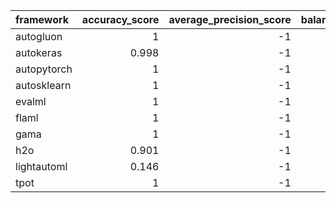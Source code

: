 | framework   |   accuracy_score |   average_precision_score |   balanced_accuracy_score |   cohen_kappa_score |   f1_score_macro |   f1_score_micro |   f1_score_weighted |   matthews_corrcoef |   precision_score |   recall_score |   roc_auc_score | training_time   | test_time   |
|:------------|-----------------:|--------------------------:|--------------------------:|--------------------:|-----------------:|-----------------:|--------------------:|--------------------:|------------------:|---------------:|----------------:|:----------------|:------------|
| autogluon   |            1     |                        -1 |                     1     |               1     |            1     |            1     |               1     |               1     |                -1 |             -1 |              -1 | 00:00:13        | 00:00:00    |
| autokeras   |            0.998 |                        -1 |                     0.999 |               0.997 |            0.999 |            0.998 |               0.998 |               0.997 |                -1 |             -1 |              -1 | 00:01:23        | 00:00:01    |
| autopytorch |            1     |                        -1 |                     1     |               1     |            1     |            1     |               1     |               1     |                -1 |             -1 |              -1 | 00:10:28        | 00:02:41    |
| autosklearn |            1     |                        -1 |                     1     |               1     |            1     |            1     |               1     |               1     |                -1 |             -1 |              -1 | 00:10:20        | 00:00:02    |
| evalml      |            1     |                        -1 |                     1     |               1     |            1     |            1     |               1     |               1     |                -1 |             -1 |              -1 | 00:10:02        | 00:00:00    |
| flaml       |            1     |                        -1 |                     1     |               1     |            1     |            1     |               1     |               1     |                -1 |             -1 |              -1 | 00:09:59        | 00:00:00    |
| gama        |            1     |                        -1 |                     1     |               1     |            1     |            1     |               1     |               1     |                -1 |             -1 |              -1 | 00:08:59        | 00:00:00    |
| h2o         |            0.901 |                        -1 |                     0.7   |               0.883 |            0.647 |            0.901 |               0.878 |               0.89  |                -1 |             -1 |              -1 | 00:10:06        | 00:00:00    |
| lightautoml |            0.146 |                        -1 |                     0.2   |               0.046 |            0.2   |            0.146 |               0.146 |               0.049 |                -1 |             -1 |              -1 | 00:00:26        | 00:00:00    |
| tpot        |            1     |                        -1 |                     1     |               1     |            1     |            1     |               1     |               1     |                -1 |             -1 |              -1 | 00:13:09        | 00:00:00    |